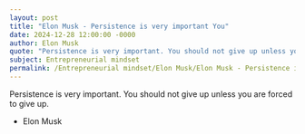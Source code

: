 ```yaml
---
layout: post
title: "Elon Musk - Persistence is very important You"
date: 2024-12-28 12:00:00 -0000
author: Elon Musk
quote: "Persistence is very important. You should not give up unless you are forced to give up."
subject: Entrepreneurial mindset
permalink: /Entrepreneurial mindset/Elon Musk/Elon Musk - Persistence is very important You
---
```


Persistence is very important. You should not give up unless you are forced to give up.

- Elon Musk
